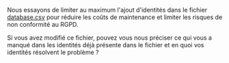 Nous essayons de limiter au maximum l'ajout d'identités dans le fichier [database.csv](database.csv) pour réduire les coûts de maintenance et limiter les risques de non conformité au RGPD.

Si vous avez modifié ce fichier, pouvez vous nous préciser ce qui vous a manqué dans les identités déjà présente dans le fichier et en quoi vos identités résolvent le problème ?
